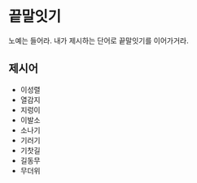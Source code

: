 # 끝말잇기
노예는 들어라. 내가 제시하는 단어로 끝말잇기를 이어가거라.

## 제시어
- 이성렬
- 열감지
- 지렁이
- 이발소
- 소나기
- 기러기
- 기찻길
- 길동무
- 무더위